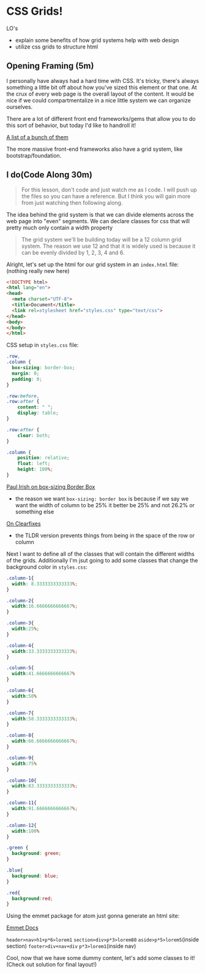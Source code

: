 # CSS Grids!

LO's
- explain some benefits of how grid systems help with web design
- utilize css grids to structure html

## Opening Framing (5m)
I personally have always had a hard time with CSS. It's tricky, there's always something a little bit off about how you've sized this element or that one. At the crux of every web page is the overall layout of the content. It would be nice if we could compartmentalize in a nice little system we can organize ourselves.

There are a lot of different front end frameworks/gems that allow you to do this sort of behavior, but today I'd like to handroll it!

[A list of a bunch of them](http://designinstruct.com/web-design/responsive-css-grid/)

The more massive front-end frameworks also have a grid system, like bootstrap/foundation.

## I do(Code Along 30m)
> For this lesson, don't code and just watch me as I code. I will push up the files so you can have a reference. But I think you will gain more from just watching then following along.

The idea behind the grid system is that we can divide elements across the web page into "even" segments. We can declare classes for css that will pretty much only contain a width property

> The grid system we'll be building today will be a 12 column grid system. The reason we use 12 and that it is widely used is because it can be evenly divided by 1, 2, 3, 4 and 6.

Alright, let's set up the html for our grid system in an `index.html` file: (nothing really new here)

```html
<!DOCTYPE html>
<html lang="en">
<head>
  <meta charset="UTF-8">
  <title>Document</title>
  <link rel=stylesheet href="styles.css" type="text/css">
</head>
<body>
</body>
</html>
```

CSS setup in `styles.css` file:
```css
.row,
.column {
  box-sizing: border-box;
  margin: 0;
  padding: 0;
}

.row:before,
.row:after {
    content: " ";
    display: table;
}

.row:after {
    clear: both;
}

.column {
    position: relative;
    float: left;
    height: 100%;
}
```
[Paul Irish on box-sizing Border Box](http://www.paulirish.com/2012/box-sizing-border-box-ftw/)
- the reason we want `box-sizing: border box` is because if we say we want the width of column to be 25% it better be 25% and not 26.2% or something else

[On Clearfixes](http://nicolasgallagher.com/micro-clearfix-hack/)
- the TLDR version prevents things from being in the space of the row or column

Next I want to define all of the classes that will contain the different widths of the grids. Additionally I'm jsut going to add some classes that change the background color in `styles.css`:

```css
.column-1{
  width: 8.3333333333333%;
}

.column-2{
  width:16.6666666666667%;
}

.column-3{
  width:25%;
}

.column-4{
  width:33.3333333333333%;
}

.column-5{
  width:41.6666666666667%
}

.column-6{
  width:50%
}

.column-7{
  width:58.3333333333333%;
}

.column-8{
  width:66.6666666666667%;
}

.column-9{
  width:75%
}

.column-10{
  width:83.3333333333333%;
}

.column-11{
  width:91.6666666666667%;
}

.column-12{
  width:100%
}

.green {
  background: green;
}

.blue{
  background: blue;
}

.red{
  background:red;
}
```

Using the emmet package for atom just gonna generate an html site:

[Emmet Docs](http://docs.emmet.io/)

`header>nav>h1+p*6>lorem1`
`section>div>p*3>lorem80`
`aside>p*5>lorem5`(inside section)
`footer>div+nav+div`
`p*3>lorem1`(inside nav)

Cool, now that we have some dummy content, let's add some classes to it! (Check out solution for final layout!)
